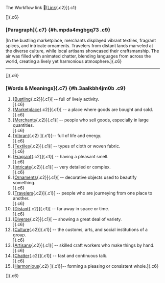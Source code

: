 The Workflow link
👏[[Link](https://www.google.com/url?q=http://www.google.com&sa=D&source=editors&ust=1759322316859097&usg=AOvVaw2FvsN0JTuDobGNXh5hFCm_){.c2}]{.c1}

[]{.c6}

### [Paragraph]{.c7} {#h.mpda4mgbgq73 .c9}

[In the bustling marketplace, merchants displayed vibrant textiles,
fragrant spices, and intricate ornaments. Travelers from distant lands
marveled at the diverse culture, while local artisans showcased their
craftsmanship. The air was filled with animated chatter, blending
languages from across the world, creating a lively yet harmonious
atmosphere.]{.c6}

------------------------------------------------------------------------

[]{.c6}

### [Words & Meanings]{.c7} {#h.3aalkbh4jm0b .c9}

1.  [[Bustling](https://www.google.com/url?q=http://www.google.com&sa=D&source=editors&ust=1759322316860616&usg=AOvVaw3I4ZTuQMAYeloP7p3sNawM){.c2}]{.c1}[ --
    full of lively activity.\
    ]{.c6}
2.  [[Marketplace](https://www.google.com/url?q=http://www.google.com&sa=D&source=editors&ust=1759322316860934&usg=AOvVaw0SRZ_zFpQFrCDVcRvU4Xdi){.c2}]{.c1}[ --
    a place where goods are bought and sold.\
    ]{.c6}
3.  [[Merchants](https://www.google.com/url?q=http://www.google.com&sa=D&source=editors&ust=1759322316861255&usg=AOvVaw3l4J8ERR1U9eKl2EGNASGj){.c2}]{.c1}[ --
    people who sell goods, especially in large quantities.\
    ]{.c6}
4.  [[Vibrant](https://www.google.com/url?q=http://www.google.com&sa=D&source=editors&ust=1759322316861652&usg=AOvVaw2Ww0mfoJsPEBMDuPrV1yLI){.c2}
    ]{.c1}[-- full of life and energy.\
    ]{.c6}
5.  [[Textiles](https://www.google.com/url?q=http://www.google.com&sa=D&source=editors&ust=1759322316861908&usg=AOvVaw2e1CDcnrFAeVVfi_F2ANND){.c2}]{.c1}[ --
    types of cloth or woven fabric.\
    ]{.c6}
6.  [[Fragrant](https://www.google.com/url?q=http://www.google.com&sa=D&source=editors&ust=1759322316862168&usg=AOvVaw3h3IXu4VB3SiiOhOXafkoJ){.c2}]{.c1}[ --
    having a pleasant smell.\
    ]{.c6}
7.  [[Intricate](https://www.google.com/url?q=http://www.google.com&sa=D&source=editors&ust=1759322316862452&usg=AOvVaw1h8vBVdJoaUtZAkEvqz5Tf){.c2}]{.c1}[ --
    very detailed or complex.\
    ]{.c6}
8.  [[Ornaments](https://www.google.com/url?q=http://www.google.com&sa=D&source=editors&ust=1759322316862765&usg=AOvVaw2n--jqssY5iRWdi25e0_Om){.c2}]{.c1}[ --
    decorative objects used to beautify something.\
    ]{.c6}
9.  [[Travelers](https://www.google.com/url?q=http://www.google.com&sa=D&source=editors&ust=1759322316863087&usg=AOvVaw2AgjnD15njK5siR3D8pTlp){.c2}]{.c1}[ --
    people who are journeying from one place to another.\
    ]{.c6}
10. [[Distant](https://www.google.com/url?q=http://www.google.com&sa=D&source=editors&ust=1759322316863391&usg=AOvVaw074zkwl5sof1nP1F0D7XmA){.c2}]{.c1}[ --
    far away in space or time.\
    ]{.c6}
11. [[Diverse](https://www.google.com/url?q=http://www.google.com&sa=D&source=editors&ust=1759322316863646&usg=AOvVaw3Du8hiRlmn54ugdir3sOy7){.c2}]{.c1}[ --
    showing a great deal of variety.\
    ]{.c6}
12. [[Culture](https://www.google.com/url?q=http://www.google.com&sa=D&source=editors&ust=1759322316863986&usg=AOvVaw3eZtMw0iSyRgZ12_xqpImS){.c2}]{.c1}[ --
    the customs, arts, and social institutions of a group.\
    ]{.c6}
13. [[Artisans](https://www.google.com/url?q=http://www.google.com&sa=D&source=editors&ust=1759322316864311&usg=AOvVaw0YALO5sz_9pgZzwi-t2mIT){.c2}]{.c1}[ --
    skilled craft workers who make things by hand.\
    ]{.c6}
14. [[Chatter](https://www.google.com/url?q=http://www.google.com&sa=D&source=editors&ust=1759322316864633&usg=AOvVaw2h_syOSVVvU1hPJxEOwqu1){.c2}]{.c1}[ --
    fast and continuous talk.\
    ]{.c6}
15. [[Harmonious](https://www.google.com/url?q=http://www.google.com&sa=D&source=editors&ust=1759322316864891&usg=AOvVaw2KsMk14_F_WxPamTctX_dp){.c2}
    ]{.c1}[-- forming a pleasing or consistent whole.]{.c6}

[]{.c6}

